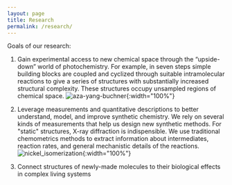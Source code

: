 ```yaml
---
layout: page
title: Research
permalink: /research/
---
```

Goals of our research:
1. Gain experimental access to new chemical space through the “upside-down” world of photochemistry. For example, in seven steps simple building blocks are coupled and cyclized through suitable intramolecular reactions to give a series of structures with substantially increased structural complexity. These structures occupy unsampled regions of chemical space.
![aza-yang-buchner](/_assets/aza_yang_buchner.png){:width="100%"}


2. Leverage measurements and quantitative descriptions to better understand, model, and improve synthetic chemistry. We rely on several kinds of measurements that help us design new synthetic methods. For "static" structures, X-ray diffraction is indispensible. We use traditional chemometrics methods to extract information about intermediates, reaction rates, and general mechanistic details of the reactions.
![nickel_isomerization](/_assets/isomerization.png){:width="100%"}


3. Connect structures of newly-made molecules to their biological effects in complex living systems
